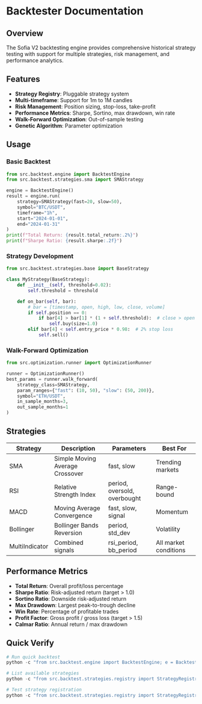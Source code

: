 # Backtester Documentation

## Overview
The Sofia V2 backtesting engine provides comprehensive historical strategy testing with support for multiple strategies, risk management, and performance analytics.

## Features
- **Strategy Registry**: Pluggable strategy system
- **Multi-timeframe**: Support for 1m to 1M candles
- **Risk Management**: Position sizing, stop-loss, take-profit
- **Performance Metrics**: Sharpe, Sortino, max drawdown, win rate
- **Walk-Forward Optimization**: Out-of-sample testing
- **Genetic Algorithm**: Parameter optimization

## Usage

### Basic Backtest
```python
from src.backtest.engine import BacktestEngine
from src.backtest.strategies.sma import SMAStrategy

engine = BacktestEngine()
result = engine.run(
    strategy=SMAStrategy(fast=20, slow=50),
    symbol="BTC/USDT",
    timeframe="1h",
    start="2024-01-01",
    end="2024-01-31"
)
print(f"Total Return: {result.total_return:.2%}")
print(f"Sharpe Ratio: {result.sharpe:.2f}")
```

### Strategy Development
```python
from src.backtest.strategies.base import BaseStrategy

class MyStrategy(BaseStrategy):
    def __init__(self, threshold=0.02):
        self.threshold = threshold

    def on_bar(self, bar):
        # bar = [timestamp, open, high, low, close, volume]
        if self.position == 0:
            if bar[4] > bar[1] * (1 + self.threshold):  # close > open * threshold
                self.buy(size=1.0)
        elif bar[4] < self.entry_price * 0.98:  # 2% stop loss
            self.sell()
```

### Walk-Forward Optimization
```python
from src.optimization.runner import OptimizationRunner

runner = OptimizationRunner()
best_params = runner.walk_forward(
    strategy_class=SMAStrategy,
    param_ranges={"fast": (10, 50), "slow": (50, 200)},
    symbol="ETH/USDT",
    in_sample_months=3,
    out_sample_months=1
)
```

## Strategies

| Strategy | Description | Parameters | Best For |
|----------|-------------|------------|----------|
| SMA | Simple Moving Average Crossover | fast, slow | Trending markets |
| RSI | Relative Strength Index | period, oversold, overbought | Range-bound |
| MACD | Moving Average Convergence | fast, slow, signal | Momentum |
| Bollinger | Bollinger Bands Reversion | period, std_dev | Volatility |
| MultiIndicator | Combined signals | rsi_period, bb_period | All market conditions |

## Performance Metrics

- **Total Return**: Overall profit/loss percentage
- **Sharpe Ratio**: Risk-adjusted return (target > 1.0)
- **Sortino Ratio**: Downside risk-adjusted return
- **Max Drawdown**: Largest peak-to-trough decline
- **Win Rate**: Percentage of profitable trades
- **Profit Factor**: Gross profit / gross loss (target > 1.5)
- **Calmar Ratio**: Annual return / max drawdown

## Quick Verify

```powershell
# Run quick backtest
python -c "from src.backtest.engine import BacktestEngine; e = BacktestEngine(); r = e.run_quick('BTC/USDT'); print(f'Return: {r:.2%}')"

# List available strategies
python -c "from src.backtest.strategies.registry import StrategyRegistry; print(StrategyRegistry().list_strategies())"

# Test strategy registration
python -c "from src.backtest.strategies.registry import StrategyRegistry; r = StrategyRegistry(); r.register('test', lambda: None); print('OK' if 'test' in r.strategies else 'FAIL')"
```
